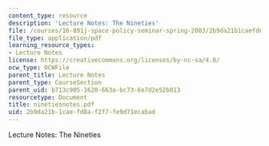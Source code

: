 ```yaml
---
content_type: resource
description: 'Lecture Notes: The Nineties'
file: /courses/16-891j-space-policy-seminar-spring-2003/2b9da21b1caefd8af2f7fe9d71ecabad_ninetiesnotes.pdf
file_type: application/pdf
learning_resource_types:
- Lecture Notes
license: https://creativecommons.org/licenses/by-nc-sa/4.0/
ocw_type: OCWFile
parent_title: Lecture Notes
parent_type: CourseSection
parent_uid: b713c905-1628-663a-bc73-6e7d2e52b013
resourcetype: Document
title: ninetiesnotes.pdf
uid: 2b9da21b-1cae-fd8a-f2f7-fe9d71ecabad
---
```

Lecture Notes: The Nineties
